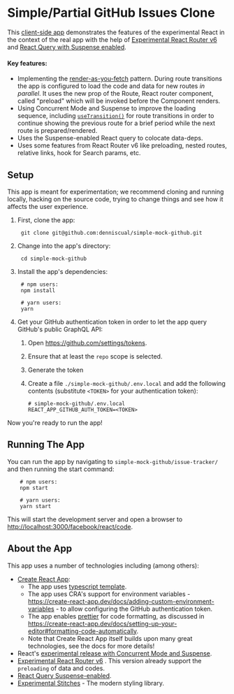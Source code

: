 # Simple/Partial GitHub Issues Clone

This [client-side app](https://simple-mock-github.vercel.app/facebook/react) demonstrates the features of the experimental React in the context of the real app with the help of [Experimental React Router v6](https://github.com/ReactTraining/react-router/blob/dev/docs/api-reference.md) and [React Query with Suspense enabled](https://react-query.tanstack.com/docs/guides/suspense).

#### Key features:

* Implementing the [render-as-you-fetch](https://reactjs.org/docs/concurrent-mode-suspense.html#approach-3-render-as-you-fetch-using-suspense) pattern. During route transitions the app is configured to load the code and data for new routes *in parallel*. It uses the new prop of the Route, React router component, called "preload" which will be invoked before the Component renders. 
* Using Concurrent Mode and Suspense to improve the loading sequence, including [`useTransition()`](https://reactjs.org/docs/concurrent-mode-reference.html#usetransition) for route transitions in order to continue showing the previous route for a brief period while the next route is prepared/rendered.
* Uses the Suspense-enabled React query to colocate data-deps.
* Uses some features from React Router v6 like preloading, nested routes, relative links, hook for Search params, etc.

## Setup

This app is meant for experimentation; we recommend cloning and running locally, hacking on the source code, trying to change things and see how it affects the user experience. 

1. First, clone the app:

        git clone git@github.com:denniscual/simple-mock-github.git

2. Change into the app's directory:

        cd simple-mock-github

3. Install the app's dependencies:

        # npm users:
        npm install

        # yarn users:
        yarn

4. Get your GitHub authentication token in order to let the app query GitHub's public GraphQL API:
   1. Open https://github.com/settings/tokens.
   2. Ensure that at least the `repo` scope is selected.
   3. Generate the token
   4. Create a file `./simple-mock-github/.env.local` and add the following contents (substitute `<TOKEN>` for your authentication token):

          # simple-mock-github/.env.local
          REACT_APP_GITHUB_AUTH_TOKEN=<TOKEN>

Now you're ready to run the app!

## Running The App

You can run the app by navigating to `simple-mock-github/issue-tracker/` and then running the start command:

        # npm users:
        npm start

        # yarn users:
        yarn start

This will start the development server and open a browser to [http://localhost:3000/facebook/react/code](http://localhost:3000/facebook/react/code).

## About the App

This app uses a number of technologies including (among others):

- [Create React App](https://github.com/facebook/create-react-app): 
  - The app uses [typescript template](https://create-react-app.dev/docs/adding-typescript/).
  - The app uses CRA's support for environment variables - https://create-react-app.dev/docs/adding-custom-environment-variables - to allow configuring the GitHub authentication token.
  - The app enables [prettier](https://prettier.io) for code formatting, as discussed in https://create-react-app.dev/docs/setting-up-your-editor#formatting-code-automatically.
  - Note that Create React App itself builds upon many great technologies, see the docs for more details!
- React's [experimental release with Concurrent Mode and Suspense](https://reactjs.org/docs/concurrent-mode-intro.html). 
- [Experimental React Router v6](https://github.com/ReactTraining/react-router/blob/dev/docs/api-reference.md) . This version already support the `preloading` of data and codes. 
- [React Query Suspense-enabled](https://react-query.tanstack.com/docs/guides/suspense).
- [Experimental Stitches](https://stitches.dev/) - The modern styling library.

